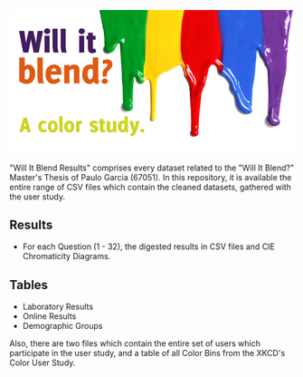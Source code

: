 ![alt tag](https://github.com/pdegarcia/blendingbox/blob/master/Implementation/images/header.jpg)

"Will It Blend Results" comprises every dataset related to the "Will It Blend?" Master's Thesis of Paulo Garcia (67051).
In this repository, it is available the entire range of CSV files which contain the cleaned datasets, gathered with the 
user study.

## Results
- For each Question (1 - 32), the digested results in CSV files and CIE Chromaticity Diagrams.

## Tables
- Laboratory Results
- Online Results
- Demographic Groups

Also, there are two files which contain the entire set of users which participate in the user study, and a table of all Color 
Bins from the XKCD's Color User Study.
